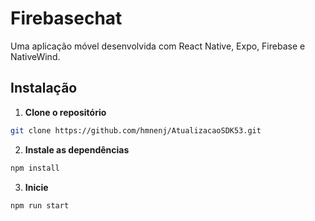 # Firebasechat

Uma aplicação móvel desenvolvida com React Native, Expo, Firebase e NativeWind.

## Instalação

1. **Clone o repositório**
```bash
git clone https://github.com/hmnenj/AtualizacaoSDK53.git
```

2. **Instale as dependências**
```bash
npm install
```

3. **Inicie**
```bash
npm run start
```
